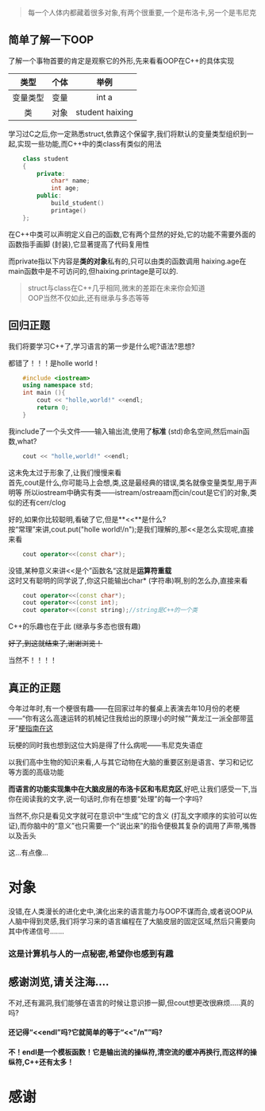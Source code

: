 >每一个人体内都藏着很多对象,有两个很重要,一个是布洛卡,另一个是韦尼克 

## 简单了解一下OOP

了解一个事物首要的肯定是观察它的外形,先来看看OOP在C++的具体实现

| 类型 | 个体 | 举例 |
| :----: | :----: | :----: |
| 变量类型 | 变量 | int a |
| 类 | 对象 | student haixing |

学习过C之后,你一定熟悉struct,依靠这个保留字,我们将默认的变量类型组织到一起,实现一些功能,而C++中的类class有类似的用法 
```C++
    class student
    {
        private:
            char* name;
            int age;
        public:
            build_student()
            printage()
    };
```
在C++中类可以声明定义自己的函数,它有两个显然的好处,它的功能不需要外面的函数指手画脚 (封装),它显著提高了代码复用性 

而private指以下内容是**类的对象**私有的,只可以由类的函数调用 haixing.age在main函数中是不可访问的,但haixing.printage是可以的.
> struct与class在C++几乎相同,微末的差距在未来你会知道    
>OOP当然不仅如此,还有继承与多态等等

## 回归正题

我们将要学习C++了,学习语言的第一步是什么呢?语法?思想?

都错了！！！是holle world！
```C++
    #include <iostream>
    using namespace std;
    int main (){
        cout << "holle,world!" <<endl; 
        return 0;
    }
```
我include了一个头文件——输入输出流,使用了**标准** (std)命名空间,然后main函数,what?
```C++
    cout << "holle,world!" <<endl;
```
这未免太过于形象了,让我们慢慢来看  
首先,cout是什么,你可能马上会想,类,这是最经典的错误,类名就像变量类型,用于声明等 所以iostream中确实有类——istream/ostreaam而cin/cout是它们的对象,类似的还有cerr/clog 

好的,如果你比较聪明,看破了它,但是**<<**是什么?  
按“常理”来讲,cout.put("holle world!/n");是我们理解的,那<<是怎么实现呢,直接来看
```C++
    cout operator<<(const char*);
```
没错,某种意义来讲<<是个”函数名“这就是**运算符重载**  
这时又有聪明的同学说了,你这只能输出char* (字符串)啊,别的怎么办,直接来看
```C++
    cout operator<<(const char*);
    cout operator<<(const int);
    cout operator<<(const string);//string是C++的一个类
```
C++的乐趣也在于此 (继承与多态也很有趣)

~~好了,到这就结束了,谢谢浏览！~~

当然不！！！！

## 真正的正题

今年过年时,有一个梗很有趣——在回家过年的餐桌上表演去年10月份的老梗——“你有这么高速运转的机械记住我给出的原理小的时候”“黄龙江一派全部带蓝牙”[梗指南在这](https://www.bilibili.com/video/BV1Ct421a7tq/?spm_id_from=333.788.recommend_more_video.1&vd_source=2499dec4a6dc444afbb1ff9583447bca)

玩梗的同时我也想到这位大妈是得了什么病呢——韦尼克失语症

以我们高中生物的知识来看,人与其它动物在大脑的重要区别是语言、学习和记忆等方面的高级功能 

**而语言的功能实现集中在大脑皮层的布洛卡区和韦尼克区**,好吧,让我们感受一下,当你在阅读我的文字,说一句话时,你有在想要“处理”的每一个字吗?

当然不,你只是看见文字就可在意识中“生成”它的含义 (打乱文字顺序的实验可以佐证),而你脑中的“意义”也只需要一个“说出来”的指令便极其复杂的调用了声带,嘴唇以及舌头 

这...有点像...
# 对象

没错,在人类漫长的进化史中,演化出来的语言能力与OOP不谋而合,或者说OOP从人脑中得到灵感,我们将学习来的语言编程在了大脑皮层的固定区域,然后只需要向其中传递信号.......

### 这是计算机与人的一点秘密,希望你也感到有趣

## 感谢浏览,请关注海....

不对,还有漏洞,我们能够在语言的时候让意识掺一脚,但cout想更改很麻烦.....真的吗?

#### 还记得“<<endl”吗?它就简单的等于“<<"/n"”吗?  
#### 不！endl是一个模板函数！它是输出流的操纵符,清空流的缓冲再换行,而这样的操纵符,C++还有太多！

# 感谢
